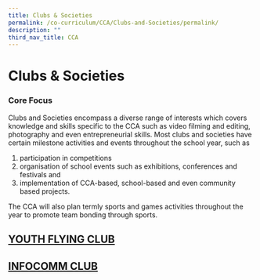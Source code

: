 ```yaml
---
title: Clubs & Societies
permalink: /co-curriculum/CCA/Clubs-and-Societies/permalink/
description: ""
third_nav_title: CCA
---
```

Clubs & Societies
=================

### Core Focus

Clubs and Societies encompass a diverse range of interests which covers knowledge and skills specific to the CCA such as video filming and editing, photography and even entrepreneurial skills. Most clubs and societies have certain milestone activities and events throughout the school year, such as

1.  participation in competitions
2.  organisation of school events such as exhibitions, conferences and festivals and
3.  implementation of CCA-based, school-based and even community based projects.

The CCA will also plan termly sports and games activities throughout the year to promote team bonding through sports.

## [YOUTH FLYING CLUB](/Youth-Flying-Club/permalink/)

## [INFOCOMM CLUB](/Infocomm-Club/permalink/)